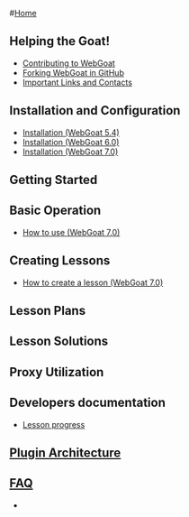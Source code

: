 #[Home](https://github.com/WebGoat/WebGoat-Legacy/wiki)

## Helping the Goat!
 - [Contributing to WebGoat](https://github.com/WebGoat/WebGoat/wiki/Contributing-to-WebGoat)
 - [Forking WebGoat in GitHub](https://github.com/WebGoat/WebGoat/wiki/Forking-WebGoat-in-GitHub)
 - [Important Links and Contacts](https://github.com/WebGoat/WebGoat/wiki/Important-Links-and-Contacts)

## Installation and Configuration
 * [Installation (WebGoat 5.4)](https://github.com/WebGoat/WebGoat/wiki/Installation-(WebGoat-5.4))
 * [Installation (WebGoat 6.0)](https://github.com/WebGoat/WebGoat/wiki/Installation-(WebGoat-6.x))
 * [Installation (WebGoat 7.0)](https://github.com/WebGoat/WebGoat/wiki/Installation-(WebGoat-7.0))

## Getting Started

## Basic Operation
 * [How to use (WebGoat 7.0)](https://github.com/WebGoat/WebGoat/wiki/How-to-use-(WebGoat-7.0))

## Creating Lessons
 * [How to create a lesson (WebGoat 7.0)](https://github.com/WebGoat/WebGoat/wiki/How-to-create-lesson-(WebGoat-7.0))

## Lesson Plans

## Lesson Solutions

## Proxy Utilization

## Developers documentation
 * [Lesson progress](https://github.com/WebGoat/WebGoat/wiki/lesson-progress)

## [Plugin Architecture](https://github.com/WebGoat/WebGoat/wiki/Plugin-Architecture)

## [FAQ](https://github.com/WebGoat/WebGoat/wiki/FAQ)
*